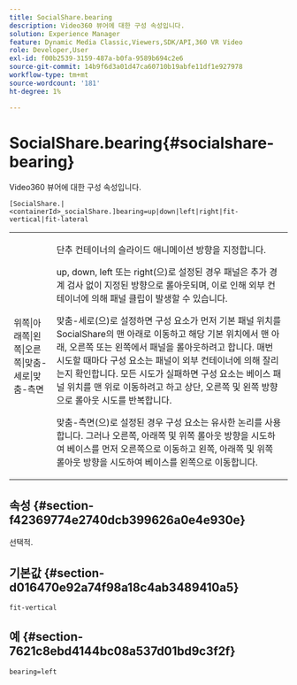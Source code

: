 ```yaml
---
title: SocialShare.bearing
description: Video360 뷰어에 대한 구성 속성입니다.
solution: Experience Manager
feature: Dynamic Media Classic,Viewers,SDK/API,360 VR Video
role: Developer,User
exl-id: f00b2539-3159-487a-b0fa-9589b694c2e6
source-git-commit: 14b9f6d3a01d47ca60710b19abfe11df1e927978
workflow-type: tm+mt
source-wordcount: '181'
ht-degree: 1%

---
```


# SocialShare.bearing{#socialshare-bearing}

Video360 뷰어에 대한 구성 속성입니다.

`[SocialShare.|<containerId>_socialShare.]bearing=up|down|left|right|fit-vertical|fit-lateral`

<table id="table_C616483932C2482CA9794DDD7313FD7C"> 
 <tbody> 
  <tr> 
   <td colname="col1"> <p> <span class="codeph"> 위쪽|아래쪽|왼쪽|오른쪽|맞춤-세로|맞춤-측면</span> </p> </td> 
   <td colname="col2"> <p> 단추 컨테이너의 슬라이드 애니메이션 방향을 지정합니다. </p> <p> <span class="codeph"> up</span>, <span class="codeph"> down</span>, <span class="codeph"> left</span> 또는 <span class="codeph"> right</span>(으)로 설정된 경우 패널은 추가 경계 검사 없이 지정된 방향으로 롤아웃되며, 이로 인해 외부 컨테이너에 의해 패널 클립이 발생할 수 있습니다. </p> <p><span class="codeph"> 맞춤-세로</span>(으)로 설정하면 구성 요소가 먼저 기본 패널 위치를 SocialShare의 맨 아래로 이동하고 해당 기본 위치에서 맨 아래, 오른쪽 또는 왼쪽에서 패널을 롤아웃하려고 합니다. 매번 시도할 때마다 구성 요소는 패널이 외부 컨테이너에 의해 잘리는지 확인합니다. 모든 시도가 실패하면 구성 요소는 베이스 패널 위치를 맨 위로 이동하려고 하고 상단, 오른쪽 및 왼쪽 방향으로 롤아웃 시도를 반복합니다. </p> <p><span class="codeph"> 맞춤-측면</span>(으)로 설정된 경우 구성 요소는 유사한 논리를 사용합니다. 그러나 오른쪽, 아래쪽 및 위쪽 롤아웃 방향을 시도하여 베이스를 먼저 오른쪽으로 이동하고 왼쪽, 아래쪽 및 위쪽 롤아웃 방향을 시도하여 베이스를 왼쪽으로 이동합니다. </p> </td> 
  </tr> 
 </tbody> 
</table>

## 속성 {#section-f42369774e2740dcb399626a0e4e930e}

선택적.

## 기본값 {#section-d016470e92a74f98a18c4ab3489410a5}

`fit-vertical`

## 예 {#section-7621c8ebd4144bc08a537d01bd9c3f2f}

```
bearing=left
```
